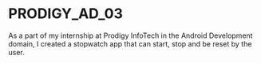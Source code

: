 # PRODIGY_AD_03
As a part of my internship at Prodigy InfoTech in the Android Development domain, I created a stopwatch app that can start, stop and be reset by the user.
